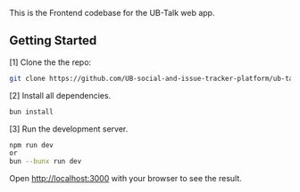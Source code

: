 This is the Frontend codebase for the UB-Talk web app.

## Getting Started

[1] Clone the the repo:

```bash
git clone https://github.com/UB-social-and-issue-tracker-platform/ub-talk-frontend
```

[2] Install all dependencies.

```bash
bun install
```

[3] Run the development server.

```bash
npm run dev
or
bun --bunx run dev
```

Open [http://localhost:3000](http://localhost:3000) with your browser to see the result.
